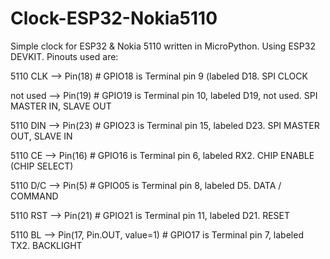 # Clock-ESP32-Nokia5110
Simple clock for ESP32 &amp; Nokia 5110 written in MicroPython.  Using ESP32 DEVKIT.  Pinouts used are:

5110 CLK --> Pin(18)   # GPIO18 is Terminal pin 9 (labeled D18.  SPI CLOCK

not used --> Pin(19)  # GPIO19 is Terminal pin 10, labeled D19, not used. SPI MASTER IN, SLAVE OUT

5110 DIN --> Pin(23)  # GPIO23 is Terminal pin 15, labeled D23.  SPI MASTER OUT, SLAVE IN

5110 CE --> Pin(16)    # GPIO16 is Terminal pin 6, labeled RX2.  CHIP ENABLE (CHIP SELECT)

5110 D/C --> Pin(5)     # GPIO05 is Terminal pin 8, labeled D5.  DATA / COMMAND

5110 RST --> Pin(21)   # GPIO21 is Terminal pin 11, labeled D21.  RESET

5110 BL --> Pin(17, Pin.OUT, value=1)  # GPIO17 is Terminal pin 7, labeled TX2.  BACKLIGHT
